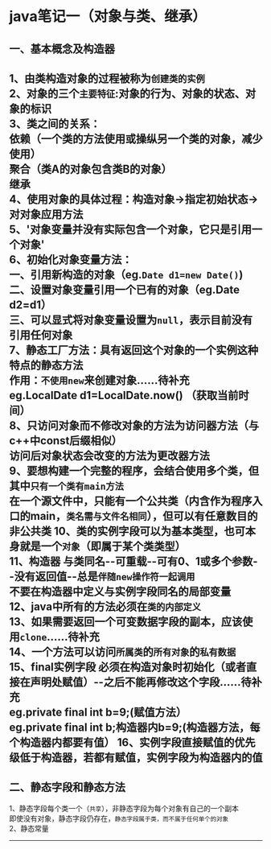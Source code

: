 java笔记一（对象与类、继承）
==
一、基本概念及构造器
--
1、由类构造对象的过程被称为`创建类的实例`<br>
2、对象的三个`主要特征`:对象的行为、对象的状态、对象的标识<br>
3、类之间的关系：<br>依赖（一个类的方法使用或操纵另一个类的对象，减少使用）<br>聚合（类A的对象包含类B的对象）<br>继承<br>
4、使用对象的具体过程：构造对象->指定初始状态->对对象应用方法<br>
5、'对象变量并没有实际包含一个对象，它只是引用一个对象'<br>
6、初始化对象变量方法：<br>一、引用新构造的对象（eg.`Date d1=new Date()`)<br>
二、设置对象变量引用一个已有的对象（eg.Date d2=d1）<br>
三、可以显式将对象变量设置为`null`，表示目前没有引用任何对象<br>
7、静态工厂方法：具有返回这个对象的一个实例这种特点的静态方法<br>
作用：`不使用new`来创建对象......待补充<br>
eg.LocalDate d1=LocalDate.now()  （获取当前时间）<br>
8、只访问对象而不修改对象的方法为访问器方法（与c++中const后缀相似）<br>
访问后对象状态会改变的方法为更改器方法<br>
9、要想构建一个完整的程序，会结合使用多个类，但其中`只有一个类有main方法`<br>
在一个源文件中，只能有一个公共类（内含作为程序入口的main，`类名需与文件名相同`），但可以有任意数目的非公共类
10、类的实例字段可以为基本类型，也可本身就是一个`对象`（即属于某个类类型）<br>
11、构造器  与类同名--可重载--可有0、1或多个参数--没有返回值--总是`伴随new操作符一起调用`<br>
不要在构造器中定义与实例字段同名的局部变量<br>
12、java中所有的方法必须在`类的内部定义`<br>
13、如果需要返回一个可变数据字段的副本，应该使用`clone`......待补充<br>
14、一个方法可以访问`所属类`的`所有对象`的`私有数据`<br>
15、final实例字段  必须在构造对象时初始化（或者直接在声明处赋值）--之后不能再修改这个字段......待补充<br>
eg.private final int b=9;(赋值方法）<br>
eg.private final int b;构造器内b=9;(构造器方法，每个构造器内都要有值）
16、实例字段直接赋值的优先级低于构造器，若都有赋值，实例字段为构造器内的值
--
二、静态字段和静态方法
--
1、静态字段每个类一个（`共享`），非静态字段为每个对象有自己的一个副本<br>
即使没有对象，静态字段仍存在，`静态字段属于类，而不属于任何单个的对象`<br>
2、静态常量

---


